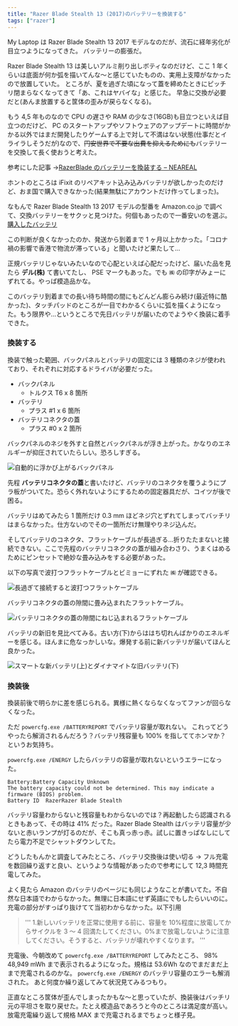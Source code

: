 ```yaml
---
title: "Razer Blade Stealth 13 (2017)のバッテリーを換装する"
tags: ["razer"]
---
```


My Laptop は Razer Blade Stealth 13 2017 モデルなのだが、流石に経年劣化が目立つようになってきた。
バッテリーの膨張だ。

Razer Blade Stealth 13 は美しいアルミ削り出しボティなのだけど、ここ 1 年くらいは底面が何か弧を描いてんな～と感じていたものの、実用上支障がなかったので放置していた。
ところが、夏を過ぎた頃になって蓋を締めたときにピッチリ閉まらなくなってきて「あ、これはヤバイな」と感じた。
早急に交換が必要だと(あんま放置すると筐体の歪みが戻らなくなる)。

もう 4,5 年ものなので CPU の遅さや RAM の少なさ(16GB)も目立つといえば目立つのだけど、 PC のスタートアップやソフトウェアのアップデートに時間がかかる以外ではまだ開発したりゲームする上で対して不満はない状態(仕事だとイライラしそうだが)なので、~~円安世界で不要な出費を抑えるためにも~~バッテリーを交換して長く使おうと考えた。

参考にした記事 →[RazerBlade のバッテリーを換装する – NEAREAL](https://neareal.com/3353/)

ホントのところは iFixit のリペアキット込み込みバッテリが欲しかったのだけど、おま国で購入できなかった(結果無駄にアカウントだけ作ってしまった)。

なもんで Razer Blade Stealth 13 2017 モデルの型番を Amazon.co.jp で調べて、交換バッテリーをサクッと見つけた。何個もあったので一番安いのを選ぶ。
[購入したバッテリ](https://www.amazon.co.jp/gp/product/B0B6139PBJ)

この判断が良くなかったのか、発送から到着まで 1 ヶ月以上かかった。「コロナ禍の影響で香港で物流が滞っている」と聞いたけど果たして...

正規バッテリじゃないみたいなので心配といえば心配だったけど、届いた品を見たら **デル(株)** て書いてたし、 PSE マークもあった。でも `㈱` の印字がみょーにずれてる。やっぱ模造品かな。

このバッテリ到着までの長い待ち時間の間にもどんどん膨らみ続け(最近特に酷かった)、タッチパッドのところが一目でわかるくらいに弧を描くようになった。もう限界や...というところで先日バッテリが届いたのでようやく換装に着手できた。

### 換装する

換装で触った範囲、バックパネルとバッテリの固定には 3 種類のネジが使われており、それぞれに対応するドライバが必要だった。

- バックパネル
  - トルクス T6 x 8 箇所
- バッテリ
  - プラス #1 x 6 箇所
- バッテリコネクタの蓋
  - プラス #0 x 2 箇所

バックパネルのネジを外すと自然とバックパネルが浮き上がった。かなりのエネルギーが抑圧されていたらしい。恐ろしすぎる。

![自動的に浮かび上がるバックパネル](/img/2022-10-09-laptop/floating-back-panel.jpg)

先程 **バッテリコネクタの蓋**と書いたけど、バッテリのコネクタを覆うようにプラ板がついてた。恐らく外れないようにするための固定器具だが、コイツが後で困る。

バッテリはめてみたら 1 箇所だけ 0.3 mm ほどネジ穴とずれてしまってバッチリはまらなかった。仕方ないのでその一箇所だけ無理やりネジ込んだ。

そしてバッテリのコネクタ、フラットケーブルが長過ぎる...折りたたまないと接続できない。ここで先程のバッテリコネクタの蓋が組み合わさり、うまくはめるためにピンセットで絶妙な畳み込みをする必要があった。

以下の写真で波打つフラットケーブルとビミョーにずれた `㈱` が確認できる。

![長過ぎて接続すると波打つフラットケーブル](/img/2022-10-09-laptop/waving-flat-cable.jpg)

バッテリコネクタの蓋の隙間に畳み込まれたフラットケーブル。

![バッテリコネクタの蓋の隙間にねじ込まれるフラットケーブル](/img/2022-10-09-laptop/convoluted-flat-cable.jpg)

バッテリの新旧を見比べてみる。古い方(下)からははち切れんばかりのエネルギーを感じる。ほんまに危なっかしいな。爆発する前に新バッテリが届いてほんと良かった。

![スマートな新バッテリ(上)とダイナマイトな旧バッテリ(下)](/img/2022-10-09-laptop/before-after.jpg)

### 換装後

換装前後で明らかに差を感じられる。異様に熱くならなくなってファンが回らなくなった。

ただ `powercfg.exe /BATTERYREPORT` でバッテリ容量が取れない。 これってどうやったら解消されるんだろう？バッテリ残容量も 100% を指しててホンマか？というお気持ち。

`powercfg.exe /ENERGY` したらバッテリの容量が取れないというエラーになった。

```plaintext
Battery:Battery Capacity Unknown
The battery capacity could not be determined. This may indicate a firmware (BIOS) problem.
Battery ID	RazerRazer Blade Stealth
```

バッテリ容量わからないと残容量もわからないのでは？再起動したら認識されるときもあって、その時は 41% だった。Razer Blade Stealth はバッテリ容量が少ないと赤いランプが灯るのだが、そこも真っ赤っ赤。試しに置きっぱなしにしてたら電力不足でシャットダウンしてた。

どうしたもんかと調査してみたところ、バッテリ交換後は使い切る → フル充電を数回繰り返すと良い、というような情報があったので参考にして 12,3 時間充電してみた。

よく見たら Amazon のバッテリのページにも同じようなことが書いてた。不自然な日本語でわからなかった。無理に日本語にせず英語にでもしたらいいのに。充電の部分がすっぱり抜けてて当初わからなかった。以下引用

> ''' 1.新しいバッテリを正常に使用する前に、容量を 10%程度に放電してからサイクルを 3 ～ 4 回満たしてください。0%まで放電しないように注意してください。そうすると、バッテリが壊れやすくなります。
> '''

充電後、今朝改めて `powercfg.exe /BATTERYREPORT` してみたところ、 98% 48,949 mWh まで表示されるようになった。規格は 53.6Wh なのでまだまだ上まで充電されるのかな。
`powercfg.exe /ENERGY` のバッテリ容量のエラーも解消された。
あと何度か繰り返してみて状況見てみるつもり。

正直なところ筐体が歪んでしまったかもな～と思っていたが、換装後はバッチリ元の平坦さを取り戻せた。たとえ模造品であろうと今のところは満足度が高い。
放電充電繰り返して規格 MAX まで充電されるまでちょっと様子見。
